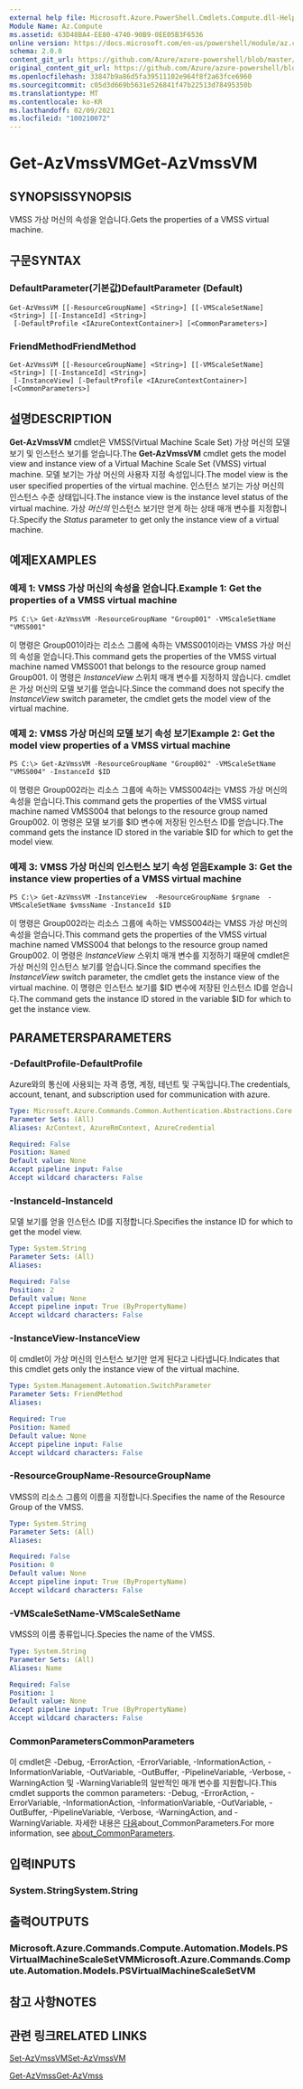 ```yaml
---
external help file: Microsoft.Azure.PowerShell.Cmdlets.Compute.dll-Help.xml
Module Name: Az.Compute
ms.assetid: 63D48BA4-EE80-4740-90B9-0EE05B3F6536
online version: https://docs.microsoft.com/en-us/powershell/module/az.compute/get-azvmssvm
schema: 2.0.0
content_git_url: https://github.com/Azure/azure-powershell/blob/master/src/Compute/Compute/help/Get-AzVmssVM.md
original_content_git_url: https://github.com/Azure/azure-powershell/blob/master/src/Compute/Compute/help/Get-AzVmssVM.md
ms.openlocfilehash: 33847b9a86d5fa39511102e964f8f2a63fce6960
ms.sourcegitcommit: c05d3d669b5631e526841f47b22513d78495350b
ms.translationtype: MT
ms.contentlocale: ko-KR
ms.lasthandoff: 02/09/2021
ms.locfileid: "100210072"
---
```

# <span data-ttu-id="9440c-101">Get-AzVmssVM</span><span class="sxs-lookup"><span data-stu-id="9440c-101">Get-AzVmssVM</span></span>

## <span data-ttu-id="9440c-102">SYNOPSIS</span><span class="sxs-lookup"><span data-stu-id="9440c-102">SYNOPSIS</span></span>
<span data-ttu-id="9440c-103">VMSS 가상 머신의 속성을 얻습니다.</span><span class="sxs-lookup"><span data-stu-id="9440c-103">Gets the properties of a VMSS virtual machine.</span></span>

## <span data-ttu-id="9440c-104">구문</span><span class="sxs-lookup"><span data-stu-id="9440c-104">SYNTAX</span></span>

### <span data-ttu-id="9440c-105">DefaultParameter(기본값)</span><span class="sxs-lookup"><span data-stu-id="9440c-105">DefaultParameter (Default)</span></span>
```
Get-AzVmssVM [[-ResourceGroupName] <String>] [[-VMScaleSetName] <String>] [[-InstanceId] <String>]
 [-DefaultProfile <IAzureContextContainer>] [<CommonParameters>]
```

### <span data-ttu-id="9440c-106">FriendMethod</span><span class="sxs-lookup"><span data-stu-id="9440c-106">FriendMethod</span></span>
```
Get-AzVmssVM [[-ResourceGroupName] <String>] [[-VMScaleSetName] <String>] [[-InstanceId] <String>]
 [-InstanceView] [-DefaultProfile <IAzureContextContainer>] [<CommonParameters>]
```

## <span data-ttu-id="9440c-107">설명</span><span class="sxs-lookup"><span data-stu-id="9440c-107">DESCRIPTION</span></span>
<span data-ttu-id="9440c-108">**Get-AzVmssVM** cmdlet은 VMSS(Virtual Machine Scale Set) 가상 머신의 모델 보기 및 인스턴스 보기를 얻습니다.</span><span class="sxs-lookup"><span data-stu-id="9440c-108">The **Get-AzVmssVM** cmdlet gets the model view and instance view of a Virtual Machine Scale Set (VMSS) virtual machine.</span></span>
<span data-ttu-id="9440c-109">모델 보기는 가상 머신의 사용자 지정 속성입니다.</span><span class="sxs-lookup"><span data-stu-id="9440c-109">The model view is the user specified properties of the virtual machine.</span></span>
<span data-ttu-id="9440c-110">인스턴스 보기는 가상 머신의 인스턴스 수준 상태입니다.</span><span class="sxs-lookup"><span data-stu-id="9440c-110">The instance view is the instance level status of the virtual machine.</span></span>
<span data-ttu-id="9440c-111">가상 *머신의* 인스턴스 보기만 얻게 하는 상태 매개 변수를 지정합니다.</span><span class="sxs-lookup"><span data-stu-id="9440c-111">Specify the *Status* parameter to get only the instance view of a virtual machine.</span></span>

## <span data-ttu-id="9440c-112">예제</span><span class="sxs-lookup"><span data-stu-id="9440c-112">EXAMPLES</span></span>

### <span data-ttu-id="9440c-113">예제 1: VMSS 가상 머신의 속성을 얻습니다.</span><span class="sxs-lookup"><span data-stu-id="9440c-113">Example 1: Get the properties of a VMSS virtual machine</span></span>
```
PS C:\> Get-AzVmssVM -ResourceGroupName "Group001" -VMScaleSetName "VMSS001"
```

<span data-ttu-id="9440c-114">이 명령은 Group001이라는 리소스 그룹에 속하는 VMSS001이라는 VMSS 가상 머신의 속성을 얻습니다.</span><span class="sxs-lookup"><span data-stu-id="9440c-114">This command gets the properties of the VMSS virtual machine named VMSS001 that belongs to the resource group named Group001.</span></span>
<span data-ttu-id="9440c-115">이 명령은 *InstanceView* 스위치 매개 변수를 지정하지 않습니다. cmdlet은 가상 머신의 모델 보기를 얻습니다.</span><span class="sxs-lookup"><span data-stu-id="9440c-115">Since the command does not specify the *InstanceView* switch parameter, the cmdlet gets the model view of the virtual machine.</span></span>

### <span data-ttu-id="9440c-116">예제 2: VMSS 가상 머신의 모델 보기 속성 보기</span><span class="sxs-lookup"><span data-stu-id="9440c-116">Example 2: Get the model view properties of a VMSS virtual machine</span></span>
```
PS C:\> Get-AzVmssVM -ResourceGroupName "Group002" -VMScaleSetName "VMSS004" -InstanceId $ID
```

<span data-ttu-id="9440c-117">이 명령은 Group002라는 리소스 그룹에 속하는 VMSS004라는 VMSS 가상 머신의 속성을 얻습니다.</span><span class="sxs-lookup"><span data-stu-id="9440c-117">This command gets the properties of the VMSS virtual machine named VMSS004 that belongs to the resource group named Group002.</span></span>
<span data-ttu-id="9440c-118">이 명령은 모델 보기를 $ID 변수에 저장된 인스턴스 ID를 얻습니다.</span><span class="sxs-lookup"><span data-stu-id="9440c-118">The command gets the instance ID stored in the variable $ID for which to get the model view.</span></span>

### <span data-ttu-id="9440c-119">예제 3: VMSS 가상 머신의 인스턴스 보기 속성 얻음</span><span class="sxs-lookup"><span data-stu-id="9440c-119">Example 3: Get the instance view properties of a VMSS virtual machine</span></span>
```
PS C:\> Get-AzVmssVM -InstanceView  -ResourceGroupName $rgname  -VMScaleSetName $vmssName -InstanceId $ID
```

<span data-ttu-id="9440c-120">이 명령은 Group002라는 리소스 그룹에 속하는 VMSS004라는 VMSS 가상 머신의 속성을 얻습니다.</span><span class="sxs-lookup"><span data-stu-id="9440c-120">This command gets the properties of the VMSS virtual machine named VMSS004 that belongs to the resource group named Group002.</span></span>
<span data-ttu-id="9440c-121">이 명령은 *InstanceView* 스위치 매개 변수를 지정하기 때문에 cmdlet은 가상 머신의 인스턴스 보기를 얻습니다.</span><span class="sxs-lookup"><span data-stu-id="9440c-121">Since the command specifies the *InstanceView* switch parameter, the cmdlet gets the instance view of the virtual machine.</span></span>
<span data-ttu-id="9440c-122">이 명령은 인스턴스 보기를 $ID 변수에 저장된 인스턴스 ID를 얻습니다.</span><span class="sxs-lookup"><span data-stu-id="9440c-122">The command gets the instance ID stored in the variable $ID for which to get the instance view.</span></span>

## <span data-ttu-id="9440c-123">PARAMETERS</span><span class="sxs-lookup"><span data-stu-id="9440c-123">PARAMETERS</span></span>

### <span data-ttu-id="9440c-124">-DefaultProfile</span><span class="sxs-lookup"><span data-stu-id="9440c-124">-DefaultProfile</span></span>
<span data-ttu-id="9440c-125">Azure와의 통신에 사용되는 자격 증명, 계정, 테넌트 및 구독입니다.</span><span class="sxs-lookup"><span data-stu-id="9440c-125">The credentials, account, tenant, and subscription used for communication with azure.</span></span>

```yaml
Type: Microsoft.Azure.Commands.Common.Authentication.Abstractions.Core.IAzureContextContainer
Parameter Sets: (All)
Aliases: AzContext, AzureRmContext, AzureCredential

Required: False
Position: Named
Default value: None
Accept pipeline input: False
Accept wildcard characters: False
```

### <span data-ttu-id="9440c-126">-InstanceId</span><span class="sxs-lookup"><span data-stu-id="9440c-126">-InstanceId</span></span>
<span data-ttu-id="9440c-127">모델 보기를 얻을 인스턴스 ID를 지정합니다.</span><span class="sxs-lookup"><span data-stu-id="9440c-127">Specifies the instance ID for which to get the model view.</span></span>

```yaml
Type: System.String
Parameter Sets: (All)
Aliases:

Required: False
Position: 2
Default value: None
Accept pipeline input: True (ByPropertyName)
Accept wildcard characters: False
```

### <span data-ttu-id="9440c-128">-InstanceView</span><span class="sxs-lookup"><span data-stu-id="9440c-128">-InstanceView</span></span>
<span data-ttu-id="9440c-129">이 cmdlet이 가상 머신의 인스턴스 보기만 얻게 된다고 나타냅니다.</span><span class="sxs-lookup"><span data-stu-id="9440c-129">Indicates that this cmdlet gets only the instance view of the virtual machine.</span></span>

```yaml
Type: System.Management.Automation.SwitchParameter
Parameter Sets: FriendMethod
Aliases:

Required: True
Position: Named
Default value: None
Accept pipeline input: False
Accept wildcard characters: False
```

### <span data-ttu-id="9440c-130">-ResourceGroupName</span><span class="sxs-lookup"><span data-stu-id="9440c-130">-ResourceGroupName</span></span>
<span data-ttu-id="9440c-131">VMSS의 리소스 그룹의 이름을 지정합니다.</span><span class="sxs-lookup"><span data-stu-id="9440c-131">Specifies the name of the Resource Group of the VMSS.</span></span>

```yaml
Type: System.String
Parameter Sets: (All)
Aliases:

Required: False
Position: 0
Default value: None
Accept pipeline input: True (ByPropertyName)
Accept wildcard characters: False
```

### <span data-ttu-id="9440c-132">-VMScaleSetName</span><span class="sxs-lookup"><span data-stu-id="9440c-132">-VMScaleSetName</span></span>
<span data-ttu-id="9440c-133">VMSS의 이름 종류입니다.</span><span class="sxs-lookup"><span data-stu-id="9440c-133">Species the name of the VMSS.</span></span>

```yaml
Type: System.String
Parameter Sets: (All)
Aliases: Name

Required: False
Position: 1
Default value: None
Accept pipeline input: True (ByPropertyName)
Accept wildcard characters: False
```

### <span data-ttu-id="9440c-134">CommonParameters</span><span class="sxs-lookup"><span data-stu-id="9440c-134">CommonParameters</span></span>
<span data-ttu-id="9440c-135">이 cmdlet은 -Debug, -ErrorAction, -ErrorVariable, -InformationAction, -InformationVariable, -OutVariable, -OutBuffer, -PipelineVariable, -Verbose, -WarningAction 및 -WarningVariable의 일반적인 매개 변수를 지원합니다.</span><span class="sxs-lookup"><span data-stu-id="9440c-135">This cmdlet supports the common parameters: -Debug, -ErrorAction, -ErrorVariable, -InformationAction, -InformationVariable, -OutVariable, -OutBuffer, -PipelineVariable, -Verbose, -WarningAction, and -WarningVariable.</span></span> <span data-ttu-id="9440c-136">자세한 내용은 [다음](http://go.microsoft.com/fwlink/?LinkID=113216)about_CommonParameters.</span><span class="sxs-lookup"><span data-stu-id="9440c-136">For more information, see [about_CommonParameters](http://go.microsoft.com/fwlink/?LinkID=113216).</span></span>

## <span data-ttu-id="9440c-137">입력</span><span class="sxs-lookup"><span data-stu-id="9440c-137">INPUTS</span></span>

### <span data-ttu-id="9440c-138">System.String</span><span class="sxs-lookup"><span data-stu-id="9440c-138">System.String</span></span>

## <span data-ttu-id="9440c-139">출력</span><span class="sxs-lookup"><span data-stu-id="9440c-139">OUTPUTS</span></span>

### <span data-ttu-id="9440c-140">Microsoft.Azure.Commands.Compute.Automation.Models.PSVirtualMachineScaleSetVM</span><span class="sxs-lookup"><span data-stu-id="9440c-140">Microsoft.Azure.Commands.Compute.Automation.Models.PSVirtualMachineScaleSetVM</span></span>

## <span data-ttu-id="9440c-141">참고 사항</span><span class="sxs-lookup"><span data-stu-id="9440c-141">NOTES</span></span>

## <span data-ttu-id="9440c-142">관련 링크</span><span class="sxs-lookup"><span data-stu-id="9440c-142">RELATED LINKS</span></span>

[<span data-ttu-id="9440c-143">Set-AzVmssVM</span><span class="sxs-lookup"><span data-stu-id="9440c-143">Set-AzVmssVM</span></span>](./Set-AzVmssVM.md)

[<span data-ttu-id="9440c-144">Get-AzVmss</span><span class="sxs-lookup"><span data-stu-id="9440c-144">Get-AzVmss</span></span>](./Get-AzVmss.md)


